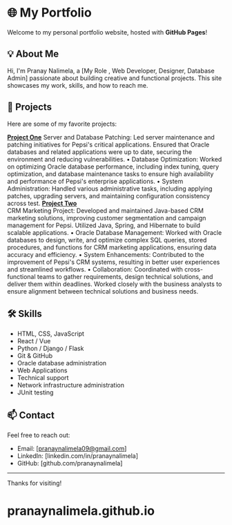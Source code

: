 # 🌐 My Portfolio

Welcome to my personal portfolio website, hosted with **GitHub Pages**!

## 💡 About Me

Hi, I'm Pranay Nalimela, a [My Role , Web Developer, Designer, Database Admin] passionate about building creative and functional projects. This site showcases my work, skills, and how to reach me.

## 🚀 Projects

Here are some of my favorite projects:

[**Project One**](https://github.com/pranaynalimela/project-one)
 Server and Database Patching: Led server maintenance and patching initiatives for Pepsi's critical applications. Ensured that Oracle databases and related applications were up to date, securing the environment and reducing vulnerabilities.
• Database Optimization: Worked on optimizing Oracle database performance, including index tuning, query optimization, and database maintenance tasks to ensure high availability and performance of Pepsi's enterprise applications.
• System Administration: Handled various administrative tasks, including applying patches, upgrading servers, and maintaining configuration consistency across test.
 [**Project Two**](https://github.com/pranaynalimela/project-two)  
  CRM Marketing Project: Developed and maintained Java-based CRM marketing solutions, improving customer segmentation and campaign management for Pepsi. Utilized Java, Spring, and Hibernate to build scalable applications.
• Oracle Database Management: Worked with Oracle databases to design, write, and optimize complex SQL queries, stored procedures, and functions for CRM marketing applications, ensuring data accuracy and efficiency.
• System Enhancements: Contributed to the improvement of Pepsi's CRM systems, resulting in better user experiences and streamlined workflows.
• Collaboration: Coordinated with cross-functional teams to gather requirements, design technical solutions, and deliver them within deadlines. Worked closely with the business analysts to ensure alignment between technical solutions and business needs.

## 🛠️ Skills

- HTML, CSS, JavaScript
- React / Vue
- Python / Django / Flask
- Git & GitHub
-  Oracle database administration
-  Web Applications
- Technical support
- Network infrastructure administration
- JUnit testing

## 📫 Contact

Feel free to reach out:

- Email: [pranaynalimela09@gmail.com]
- LinkedIn: [linkedin.com/in/pranaynalimela]
- GitHub: [github.com/pranaynalimela]

---

Thanks for visiting!
# pranaynalimela.github.io
